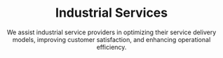 ---
layout: sub-industry
parent: Manufacturing
order: 3
title: "Industrial Services"
subtitle: "We assist industrial service providers in optimizing their service delivery models, improving customer satisfaction, and enhancing operational efficiency."

challenges:
  - "Service delivery efficiency and consistency"
  - "Asset management and maintenance optimization"
  - "Customer experience enhancement"
  - "Digital transformation of service operations"

solutions:
  - title: "Service Delivery Optimization"
    content:
      - "Route optimization and scheduling enhancements"
      - "Predictive maintenance implementation"
      - "Remote monitoring and IoT integration"
  - title: "Customer Experience Enhancement"
    content:
      - "Self-service portal development"
      - "Proactive communication strategies"
      - "Data-driven personalization initiatives"
  - title: "Digital Transformation of Field Operations"
    content:
      - "Mobile workforce enablement"
      - "AI-powered diagnostics and troubleshooting"

outcomes:
  - "25-35% improvement in first-time fix rates"
  - "20-30% reduction in mean time to repair"
  - "Increased customer satisfaction and loyalty"
  - "Enhanced service profitability and revenue growth"

why_choose:
  - "Industrial Services Expertise: Comprehensive understanding of service delivery challenges."
  - "Operational Excellence: Streamlining service processes for improved efficiency."
  - "Customer-Centric Solutions: Enhancing customer experiences through personalized strategies."
  - "Digital Innovation: Leveraging technology to transform field operations."
  - "Collaborative Partnership: Working closely with your team to ensure tailored and effective solutions."

cta: "Ready to optimize your Industrial Services operations? Contact SLKone today to discover how our specialized services can enhance your service delivery and customer satisfaction."
icon: "fa-container"
color: "sand"
---